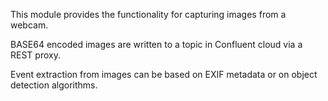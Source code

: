 This module provides the functionality for capturing images from a webcam.

BASE64 encoded images are written to a topic in Confluent cloud via a REST proxy.

Event extraction from images can be based on EXIF metadata or on object detection algorithms.

